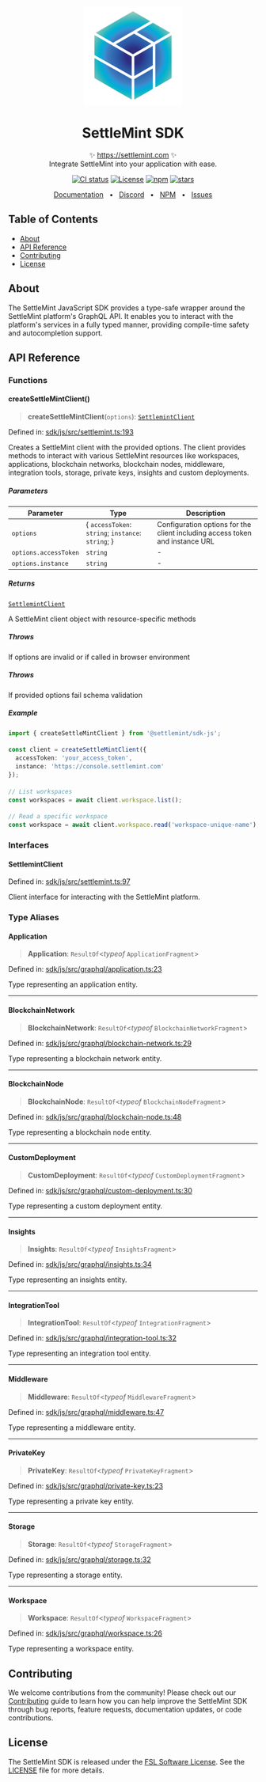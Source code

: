 <p align="center">
  <img src="https://github.com/settlemint/sdk/blob/main/logo.svg" width="200px" align="center" alt="SettleMint logo" />
  <h1 align="center">SettleMint SDK</h1>
  <p align="center">
    ✨ <a href="https://settlemint.com">https://settlemint.com</a> ✨
    <br/>
    Integrate SettleMint into your application with ease.
  </p>
</p>

<p align="center">
<a href="https://github.com/settlemint/sdk/actions?query=branch%3Amain"><img src="https://github.com/settlemint/sdk/actions/workflows/build.yml/badge.svg?event=push&branch=main" alt="CI status" /></a>
<a href="https://fsl.software" rel="nofollow"><img src="https://img.shields.io/npm/l/@settlemint/sdk-js" alt="License"></a>
<a href="https://www.npmjs.com/package/@settlemint/sdk-js" rel="nofollow"><img src="https://img.shields.io/npm/dw/@settlemint/sdk-js" alt="npm"></a>
<a href="https://github.com/settlemint/sdk" rel="nofollow"><img src="https://img.shields.io/github/stars/settlemint/sdk" alt="stars"></a>
</p>

<div align="center">
  <a href="https://console.settlemint.com/documentation/">Documentation</a>
  <span>&nbsp;&nbsp;•&nbsp;&nbsp;</span>
  <a href="https://discord.com/invite/Mt5yqFrey9">Discord</a>
  <span>&nbsp;&nbsp;•&nbsp;&nbsp;</span>
  <a href="https://www.npmjs.com/package/@settlemint/sdk-js">NPM</a>
  <span>&nbsp;&nbsp;•&nbsp;&nbsp;</span>
  <a href="https://github.com/settlemint/sdk/issues">Issues</a>
  <br />
</div>

## Table of Contents

- [About](#about)
- [API Reference](#api-reference)
- [Contributing](#contributing)
- [License](#license)

## About

The SettleMint JavaScript SDK provides a type-safe wrapper around the SettleMint platform's GraphQL API. It enables you to interact with the platform's services in a fully typed manner, providing compile-time safety and autocompletion support.

## API Reference

### Functions

#### createSettleMintClient()

> **createSettleMintClient**(`options`): [`SettlemintClient`](README.md#settlemintclient)

Defined in: [sdk/js/src/settlemint.ts:193](https://github.com/settlemint/sdk/blob/v0.8.6/sdk/js/src/settlemint.ts#L193)

Creates a SettleMint client with the provided options. The client provides methods to interact with
various SettleMint resources like workspaces, applications, blockchain networks, blockchain nodes, middleware,
integration tools, storage, private keys, insights and custom deployments.

##### Parameters

| Parameter | Type | Description |
| ------ | ------ | ------ |
| `options` | \{ `accessToken`: `string`; `instance`: `string`; \} | Configuration options for the client including access token and instance URL |
| `options.accessToken` | `string` | - |
| `options.instance` | `string` | - |

##### Returns

[`SettlemintClient`](README.md#settlemintclient)

A SettleMint client object with resource-specific methods

##### Throws

If options are invalid or if called in browser environment

##### Throws

If provided options fail schema validation

##### Example

```ts
import { createSettleMintClient } from '@settlemint/sdk-js';

const client = createSettleMintClient({
  accessToken: 'your_access_token',
  instance: 'https://console.settlemint.com'
});

// List workspaces
const workspaces = await client.workspace.list();

// Read a specific workspace
const workspace = await client.workspace.read('workspace-unique-name');
```

### Interfaces

#### SettlemintClient

Defined in: [sdk/js/src/settlemint.ts:97](https://github.com/settlemint/sdk/blob/v0.8.6/sdk/js/src/settlemint.ts#L97)

Client interface for interacting with the SettleMint platform.

### Type Aliases

#### Application

> **Application**: `ResultOf`\<*typeof* `ApplicationFragment`\>

Defined in: [sdk/js/src/graphql/application.ts:23](https://github.com/settlemint/sdk/blob/v0.8.6/sdk/js/src/graphql/application.ts#L23)

Type representing an application entity.

***

#### BlockchainNetwork

> **BlockchainNetwork**: `ResultOf`\<*typeof* `BlockchainNetworkFragment`\>

Defined in: [sdk/js/src/graphql/blockchain-network.ts:29](https://github.com/settlemint/sdk/blob/v0.8.6/sdk/js/src/graphql/blockchain-network.ts#L29)

Type representing a blockchain network entity.

***

#### BlockchainNode

> **BlockchainNode**: `ResultOf`\<*typeof* `BlockchainNodeFragment`\>

Defined in: [sdk/js/src/graphql/blockchain-node.ts:48](https://github.com/settlemint/sdk/blob/v0.8.6/sdk/js/src/graphql/blockchain-node.ts#L48)

Type representing a blockchain node entity.

***

#### CustomDeployment

> **CustomDeployment**: `ResultOf`\<*typeof* `CustomDeploymentFragment`\>

Defined in: [sdk/js/src/graphql/custom-deployment.ts:30](https://github.com/settlemint/sdk/blob/v0.8.6/sdk/js/src/graphql/custom-deployment.ts#L30)

Type representing a custom deployment entity.

***

#### Insights

> **Insights**: `ResultOf`\<*typeof* `InsightsFragment`\>

Defined in: [sdk/js/src/graphql/insights.ts:34](https://github.com/settlemint/sdk/blob/v0.8.6/sdk/js/src/graphql/insights.ts#L34)

Type representing an insights entity.

***

#### IntegrationTool

> **IntegrationTool**: `ResultOf`\<*typeof* `IntegrationFragment`\>

Defined in: [sdk/js/src/graphql/integration-tool.ts:32](https://github.com/settlemint/sdk/blob/v0.8.6/sdk/js/src/graphql/integration-tool.ts#L32)

Type representing an integration tool entity.

***

#### Middleware

> **Middleware**: `ResultOf`\<*typeof* `MiddlewareFragment`\>

Defined in: [sdk/js/src/graphql/middleware.ts:47](https://github.com/settlemint/sdk/blob/v0.8.6/sdk/js/src/graphql/middleware.ts#L47)

Type representing a middleware entity.

***

#### PrivateKey

> **PrivateKey**: `ResultOf`\<*typeof* `PrivateKeyFragment`\>

Defined in: [sdk/js/src/graphql/private-key.ts:23](https://github.com/settlemint/sdk/blob/v0.8.6/sdk/js/src/graphql/private-key.ts#L23)

Type representing a private key entity.

***

#### Storage

> **Storage**: `ResultOf`\<*typeof* `StorageFragment`\>

Defined in: [sdk/js/src/graphql/storage.ts:32](https://github.com/settlemint/sdk/blob/v0.8.6/sdk/js/src/graphql/storage.ts#L32)

Type representing a storage entity.

***

#### Workspace

> **Workspace**: `ResultOf`\<*typeof* `WorkspaceFragment`\>

Defined in: [sdk/js/src/graphql/workspace.ts:26](https://github.com/settlemint/sdk/blob/v0.8.6/sdk/js/src/graphql/workspace.ts#L26)

Type representing a workspace entity.

## Contributing

We welcome contributions from the community! Please check out our [Contributing](../../.github/CONTRIBUTING.md) guide to learn how you can help improve the SettleMint SDK through bug reports, feature requests, documentation updates, or code contributions.

## License

The SettleMint SDK is released under the [FSL Software License](https://fsl.software). See the [LICENSE](LICENSE) file for more details.
